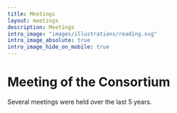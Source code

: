 ```yaml
---
title: Meetings
layout: meetings
description: Meetings
intro_image: "images/illustrations/reading.svg"
intro_image_absolute: true
intro_image_hide_on_mobile: true
---
```


# Meeting of the Consortium

Several meetings were held over the last 5 years.
